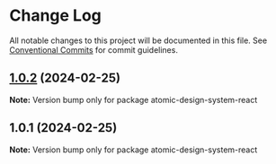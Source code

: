 # Change Log

All notable changes to this project will be documented in this file.
See [Conventional Commits](https://conventionalcommits.org) for commit guidelines.

## [1.0.2](https://github.com/altynali/atomic-design-system/compare/v1.0.1...v1.0.2) (2024-02-25)

**Note:** Version bump only for package atomic-design-system-react





## 1.0.1 (2024-02-25)

**Note:** Version bump only for package atomic-design-system-react
